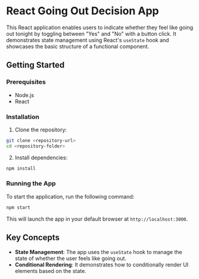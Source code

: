 # React Going Out Decision App

This React application enables users to indicate whether they feel like going out tonight by toggling between "Yes" and "No" with a button click. It demonstrates state management using React's `useState` hook and showcases the basic structure of a functional component.

## Getting Started

### Prerequisites

- Node.js
- React

### Installation

1. Clone the repository:

```bash
git clone <repository-url>
cd <repository-folder>
```

2. Install dependencies:

```bash
npm install
```

### Running the App

To start the application, run the following command:

```bash
npm start
```

This will launch the app in your default browser at `http://localhost:3000`.

## Key Concepts

- **State Management**: The app uses the `useState` hook to manage the state of whether the user feels like going out.
- **Conditional Rendering**: It demonstrates how to conditionally render UI elements based on the state.
